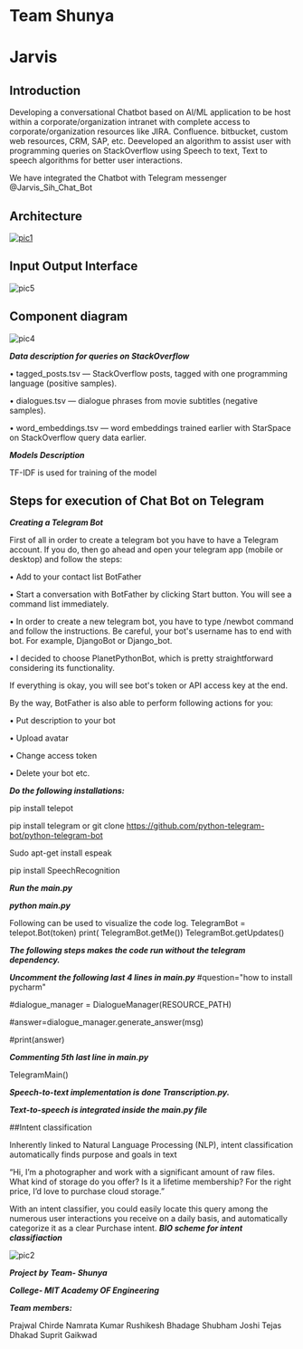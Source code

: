 # Team Shunya
# Jarvis
## Introduction 

Developing a conversational Chatbot based on Al/ML application to be host within a corporate/organization intranet with complete access to corporate/organization resources like JIRA. Confluence. bitbucket, custom web resources, CRM, SAP, etc. Deeveloped an algorithm to assist user with programming queries on StackOverflow using Speech to text, Text to speech algorithms for better user interactions.

 We have integrated the Chatbot with Telegram messenger @Jarvis_Sih_Chat_Bot
 
 ## Architecture


[
![pic1](https://user-images.githubusercontent.com/68907952/89121804-de43c400-d4df-11ea-92bc-410072679d19.png)
](url)



 ## Input Output Interface
 
 ![pic5](https://user-images.githubusercontent.com/68907952/89122104-3f6c9700-d4e2-11ea-81d5-3f127c139f96.png)
 
 ## Component diagram
 ![pic4](https://user-images.githubusercontent.com/68907952/89122090-29f76d00-d4e2-11ea-916a-4f59b1613bad.png)
 
***Data description for queries on StackOverflow***

•	tagged_posts.tsv — StackOverflow posts, tagged with one programming language (positive samples).

•	dialogues.tsv — dialogue phrases from movie subtitles (negative samples).

•	word_embeddings.tsv — word embeddings trained earlier with StarSpace on StackOverflow query data earlier.


***Models Description***

TF-IDF is used for training of the model

## Steps for execution of Chat Bot on Telegram ##

***Creating a Telegram Bot***

First of all in order to create a telegram bot you have to have a Telegram account. If you do, then go ahead and open your telegram app (mobile or desktop) and follow the steps:

•	Add to your contact list BotFather

•	Start a conversation with BotFather by clicking Start button. You will see a command list immediately.

•	In order to create a new telegram bot, you have to type /newbot command and follow the instructions. Be careful, your bot's username has to end with bot. For example, DjangoBot or Django_bot.

•	I decided to choose PlanetPythonBot, which is pretty straightforward considering its functionality.
  
If everything is okay, you will see bot's token or API access key at the end.
 
By the way, BotFather is also able to perform following actions for you:

•	Put description to your bot

•	Upload avatar

•	Change access token

•	Delete your bot etc.


***Do the following installations:***

pip install telepot

pip install telegram or git clone https://github.com/python-telegram-bot/python-telegram-bot 

Sudo apt-get install espeak

pip install SpeechRecognition

***Run the main.py***

***python main.py***

Following can be used to visualize the code  log.
TelegramBot = telepot.Bot(token)
print( TelegramBot.getMe()) 
TelegramBot.getUpdates()

***The following steps makes the code run without the telegram dependency.***

***Uncomment the following last 4 lines in main.py***
#question="how to install pycharm"

#dialogue_manager = DialogueManager(RESOURCE_PATH)

#answer=dialogue_manager.generate_answer(msg)

#print(answer)

***Commenting 5th last line in main.py***

 TelegramMain()
 

***Speech-to-text implementation is done Transcription.py.***

***Text-to-speech is integrated inside the main.py file***

##Intent classification

Inherently linked to Natural Language Processing (NLP), intent classification automatically finds purpose and goals in text

“Hi, I’m a photographer and work with a significant amount of raw files. What kind of storage do you offer? Is it a lifetime membership? For the right price, I’d love to purchase cloud storage.”

With an intent classifier, you could easily locate this query among the numerous user interactions you receive on a daily basis, and automatically categorize it as a clear Purchase intent.
***BIO scheme for intent classifiaction***

![pic2](https://user-images.githubusercontent.com/68907952/89122101-3b407980-d4e2-11ea-9dcb-562eca449f47.png)

***Project by***
***Team- Shunya***

***College- MIT Academy OF Engineering***

***Team members:***

Prajwal Chirde 
Namrata Kumar
Rushikesh Bhadage
Shubham Joshi
Tejas Dhakad
Suprit Gaikwad




